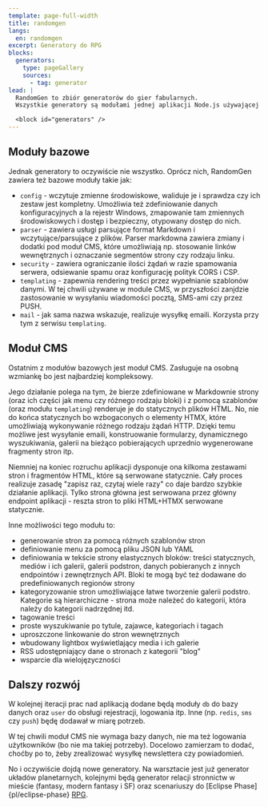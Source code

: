 ```yaml
---
template: page-full-width
title: randomgen
langs:
  en: randomgen
excerpt: Generatory do RPG
blocks:
  generators:
    type: pageGallery
    sources:
      - tag: generator
lead: |
  RandomGen to zbiór generatorów do gier fabularnych.
  Wszystkie generatory są modułami jednej aplikacji Node.js używającej frameworka [Nest.js](https://nestjs.com/), napisanej w TypeScript. Dostępne w dwóch trybach: za pomocą podanych niżej podstron oraz za pomocą endpointów API. 

  <block id="generators" />
---
```


## Moduły bazowe

Jednak generatory to oczywiście nie wszystko. Oprócz nich, RandomGen zawiera też bazowe moduły takie jak:
- `config` - wczytuje zmienne środowiskowe, waliduje je i sprawdza czy ich zestaw jest kompletny. Umożliwia też zdefiniowanie danych konfiguracyjnych a la rejestr Windows, zmapowanie tam zmiennych środowiskowych i dostęp i bezpieczny, otypowany dostęp do nich.
- `parser` - zawiera usługi parsujące format Markdown i wczytujące/parsujące z plików. Parser markdowna zawiera zmiany i dodatki pod moduł CMS, które umożliwiają np. stosowanie linków wewnętrznych i oznaczanie segmentów strony czy rodzaju linku.
- `security` - zawiera ograniczanie ilości żądań w razie spamowania serwera, odsiewanie spamu oraz konfigurację polityk CORS i CSP. 
- `templating` - zapewnia rendering treści przez wypełnianie szablonów danymi. W tej chwili używane w module CMS, w przyszłości zanjdzie zastosowanie w wysyłaniu wiadomości pocztą, SMS-ami czy przez PUSH.
- `mail` - jak sama nazwa wskazuje, realizuje wysyłkę emaili. Korzysta przy tym z serwisu `templating`.

## Moduł CMS

Ostatnim z modułów bazowych jest moduł CMS. Zasługuje na osobną wzmiankę bo jest najbardziej kompleksowy.

Jego działanie polega na tym, że bierze zdefiniowane w Markdownie strony (oraz ich części jak menu czy różnego rodzaju bloki) i z pomocą szablonów (oraz modułu `templating`) renderuje je do statycznych plików HTML. No, nie do końca statycznych bo wzbogaconych o elementy HTMX, które umożliwiają wykonywanie różnego rodzaju żądań HTTP. Dzięki temu możliwe jest wysyłanie emaili, konstruowanie formularzy, dynamicznego wyszukiwania, galerii na bieżąco pobierających uprzednio wygenerowane fragmenty stron itp. 

Niemniej na koniec rozruchu aplikacji dysponuje ona kilkoma zestawami stron i fragmentów HTML, które są serwowane statycznie. Cały proces realizuje zasadę "zapisz raz, czytaj wiele razy" co daje bardzo szybkie działanie aplikacji. Tylko strona główna jest serwowana przez główny endpoint aplikacji - reszta stron to pliki HTML+HTMX serwowane statycznie.

Inne możliwości tego modułu to:
- generowanie stron za pomocą różnych szablonów stron
- definiowanie menu za pomocą pliku JSON lub YAML
- definiowania w tekście strony elastycznych bloków: treści statycznych, mediów i ich galerii, galerii podstron, danych pobieranych z innych endpointów i zewnętrznych API. Bloki te mogą być też dodawane do predefiniowanych regionów strony
- kategoryzowanie stron umożliwiające łatwe tworzenie galerii podstro. Kategorie są hierarchiczne - strona może należeć do kategorii, która należy do kategorii nadrzędnej itd.
- tagowanie treści
- proste wyszukiwanie po tytule, zajawce, kategoriach i tagach
- uproszczone linkowanie do stron wewnętrznych
- wbudowany lightbox wyświetlający media i ich galerie
- RSS udostępniający dane o stronach z kategorii "blog"
- wsparcie dla wielojęzyczności

## Dalszy rozwój

W kolejnej iteracji prac nad aplikacją dodane będą moduły `db` do bazy danych oraz `user` do obsługi rejestracji, logowania itp. Inne (np. `redis`, `sms` czy `push`) będę dodawał w miarę potrzeb.

W tej chwili moduł CMS nie wymaga bazy danych, nie ma też logowania użytkowników (bo nie ma takiej potrzeby). Docelowo zamierzam to dodać, choćby po to, żeby zrealizować wysyłkę newslettera czy powiadomień.

No i oczywiście dojdą nowe generatory. Na warsztacie jest już generator układów planetarnych, kolejnymi będą generator relacji stronnictw w mieście (fantasy, modern fantasy i SF) oraz scenariuszy do [Eclipse Phase]{pl/eclipse-phase} [RPG](https://pl.wikipedia.org/wiki/Gra_fabularna).